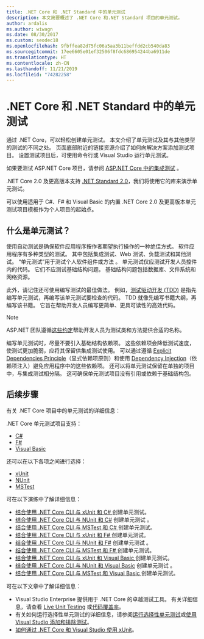 ```yaml
---
title: .NET Core 和 .NET Standard 中的单元测试
description: 本文简要概述了 .NET Core 和.NET Standard 项目的单元测试。
author: ardalis
ms.author: wiwagn
ms.date: 08/30/2017
ms.custom: seodec18
ms.openlocfilehash: 9fbffea82d75fc06a5aa3b11beffdd2cb540da83
ms.sourcegitcommit: 17ee6605e01ef32506f8fdc686954244ba6911de
ms.translationtype: HT
ms.contentlocale: zh-CN
ms.lasthandoff: 11/21/2019
ms.locfileid: "74282258"
---
```

# <a name="unit-testing-in-net-core-and-net-standard"></a>.NET Core 和 .NET Standard 中的单元测试

通过 .NET Core，可以轻松创建单元测试。 本文介绍了单元测试及其与其他类型的测试的不同之处。 页面底部附近的链接资源介绍了如何向解决方案添加测试项目。 设置测试项目后，可使用命令行或 Visual Studio 运行单元测试。

如果要测试 ASP.NET Core 项目，请参阅 [ASP.NET Core 中的集成测试](/aspnet/core/test/integration-tests#test-app-prerequisites)  。

.NET Core 2.0 及更高版本支持 [.NET Standard 2.0](../../standard/net-standard.md)，我们将使用它的库来演示单元测试。

可以使用适用于 C#、F# 和 Visual Basic 的内置 .NET Core 2.0 及更高版本单元测试项目模板作为个人项目的起始点。

## <a name="what-are-unit-tests"></a>什么是单元测试？

使用自动测试是确保软件应用程序按作者期望执行操作的一种绝佳方式。 软件应用程序有多种类型的测试。 其中包括集成测试、Web 测试、负载测试和其他测试。 “单元测试”用于测试个人软件组件或方法  。 单元测试仅应测试开发人员控件内的代码。 它们不应测试基础结构问题。 基础结构问题包括数据库、文件系统和网络资源。 

此外，请记住还可使用编写测试的最佳做法。 例如，[测试驱动开发 (TDD)](https://deviq.com/test-driven-development/) 是指先编写单元测试，再编写该单元测试要检查的代码。 TDD 就像先编写书籍大纲，再编写该书籍。 它旨在帮助开发人员编写更简单、更具可读性的高效代码。 

> [!NOTE]
> ASP.NET 团队遵循[这些约定](https://github.com/aspnet/Home/wiki/Engineering-guidelines#unit-tests-and-functional-tests)帮助开发人员为测试类和方法提供合适的名称。

编写单元测试时，尽量不要引入基础结构依赖项。 这些依赖项会降低测试速度，使测试更加脆弱，应将其保留供集成测试使用。 可以通过遵循 [Explicit Dependencies Principle](https://deviq.com/explicit-dependencies-principle/)（显式依赖项原则）和使用 [Dependency Injection](/aspnet/core/fundamentals/dependency-injection)（依赖项注入）避免应用程序中的这些依赖项。 还可以将单元测试保留在单独的项目中，与集成测试相分隔。 这可确保单元测试项目没有引用或依赖于基础结构包。

## <a name="next-steps"></a>后续步骤

有关 .NET Core 项目中的单元测试的详细信息：

.NET Core 单元测试项目支持：

- [C#](../../csharp/index.yml)
- [F#](../../fsharp/index.md)
- [Visual Basic](../../visual-basic/index.md) 

还可以在以下各项之间进行选择：

- [xUnit](https://xunit.github.io) 
- [NUnit](https://nunit.org)
- [MSTest](https://github.com/Microsoft/testfx-docs)

可在以下演练中了解详细信息：

- [结合使用 .NET Core CLI 与 xUnit  和 C#  ](unit-testing-with-dotnet-test.md) 创建单元测试。
- [结合使用 .NET Core CLI 与 NUnit 和 C#](unit-testing-with-nunit.md) 创建单元测试   。
- [结合使用 .NET Core CLI 与 MSTest  和 C#  ](unit-testing-with-mstest.md) 创建单元测试。
- [结合使用 .NET Core CLI 与 xUnit  和 F#  ](unit-testing-fsharp-with-dotnet-test.md) 创建单元测试。
- [结合使用 .NET Core CLI 与 NUnit 和 F#](unit-testing-fsharp-with-nunit.md) 创建单元测试   。
- [结合使用 .NET Core CLI 与 MSTest  和 F#  ](unit-testing-fsharp-with-mstest.md) 创建单元测试。
- [结合使用 .NET Core CLI 与 xUnit  和 Visual Basic  ](unit-testing-visual-basic-with-dotnet-test.md) 创建单元测试。
- [结合使用 .NET Core CLI 与 NUnit 和 Visual Basic](unit-testing-visual-basic-with-nunit.md) 创建单元测试   。
- [结合使用 .NET Core CLI 与 MSTest  和 Visual Basic  ](unit-testing-visual-basic-with-mstest.md) 创建单元测试。

可在以下文章中了解详细信息：

- Visual Studio Enterprise 提供用于 .NET Core 的卓越测试工具。 有关详细信息，请查看 [Live Unit Testing](/visualstudio/test/live-unit-testing) 或[代码覆盖率](https://github.com/Microsoft/vstest-docs/blob/master/docs/analyze.md#working-with-code-coverage)。
- 有关如何运行选择性单元测试的详细信息，请参阅[运行选择性单元测试](selective-unit-tests.md)或[使用 Visual Studio 添加和排除测试](/visualstudio/test/live-unit-testing#include-and-exclude-test-projects-and-test-methods)。
- [如何通过 .NET Core 和 Visual Studio 使用 xUnit](https://xunit.github.io/docs/getting-started-dotnet-core.html)。

